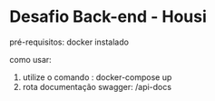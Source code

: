 # Desafio Back-end - Housi

pré-requisitos: docker instalado


como usar:
1. utilize o comando : docker-compose up
2. rota documentação swagger: /api-docs